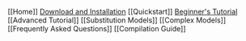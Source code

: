 [[Home]]
[Download and Installation](Installation)
[[Quickstart]]
[Beginner's Tutorial](Tutorial)
[[Advanced Tutorial]]
[[Substitution Models]]
[[Complex Models]]
[[Frequently Asked Questions]]
[[Compilation Guide]]
